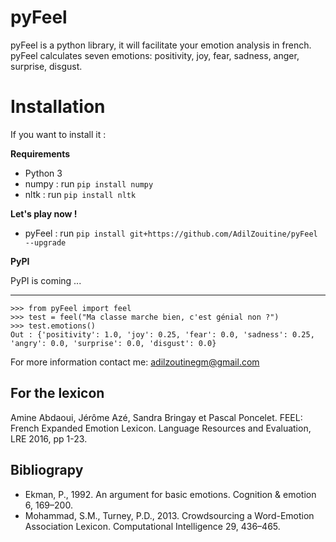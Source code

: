 # pyFeel

pyFeel is a python library, it will facilitate your emotion analysis in french.
pyFeel calculates seven emotions: positivity, joy, fear, sadness, anger, surprise, disgust.


# Installation


If you want to install it :

**Requirements**
 - Python 3
 - numpy : run `pip install numpy`
 - nltk : run `pip install nltk`

**Let's play now !**

 - pyFeel : run `pip install git+https://github.com/AdilZouitine/pyFeel --upgrade`

**PyPI**

PyPI is coming ...
_______________

    >>> from pyFeel import feel
    >>> test = feel("Ma classe marche bien, c'est génial non ?")
    >>> test.emotions()
    Out : {'positivity': 1.0, 'joy': 0.25, 'fear': 0.0, 'sadness': 0.25, 'angry': 0.0, 'surprise': 0.0, 'disgust': 0.0}



 For more information contact me: adilzoutinegm@gmail.com

## For the lexicon

 Amine Abdaoui, Jérôme Azé, Sandra Bringay et Pascal Poncelet. FEEL: French Expanded Emotion Lexicon. Language Resources and Evaluation, LRE 2016, pp 1-23.


## Bibliograpy

 - Ekman, P., 1992. An argument for basic emotions. Cognition & emotion 6, 169–200.  
- Mohammad, S.M., Turney, P.D., 2013. Crowdsourcing a Word-Emotion Association Lexicon. Computational Intelligence 29, 436–465.
